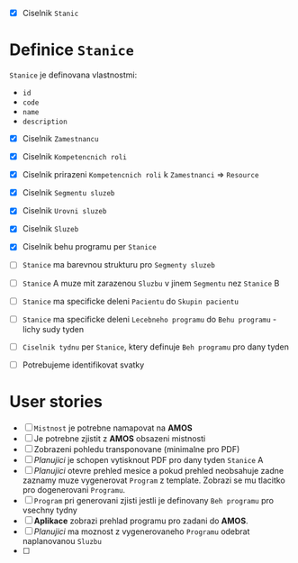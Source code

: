 - [x] Ciselnik `Stanic`

# Definice `Stanice`

`Stanice` je definovana vlastnostmi:

- `id`
- `code`
- `name`
- `description`

- [x] Ciselnik `Zamestnancu`
- [x] Ciselnik `Kompetencnich roli`
- [x] Ciselnik prirazeni `Kompetencnich roli` k `Zamestnanci` => `Resource`

- [x] Ciselnik `Segmentu sluzeb`
- [x] Ciselnik `Urovni sluzeb`
- [x] Ciselnik `Sluzeb`
- [x] Ciselnik behu programu per `Stanice`

- [ ] `Stanice` ma barevnou strukturu pro `Segmenty sluzeb`
- [ ] `Stanice` A muze mit zarazenou `Sluzbu` v jinem `Segmentu` nez `Stanice` B
- [ ] `Stanice` ma specificke deleni `Pacientu` do `Skupin pacientu`
- [ ] `Stanice` ma specificke deleni `Lecebneho programu` do `Behu programu` -
      lichy sudy tyden
- [ ] `Ciselnik tydnu` per `Stanice`, ktery definuje `Beh programu` pro dany
      tyden
- [ ] Potrebujeme identifikovat svatky

# User stories

- [ ] `Mistnost` je potrebne namapovat na **AMOS**
- [ ] Je potrebne zjistit z **AMOS** obsazeni mistnosti
- [ ] Zobrazeni pohledu transponovane (minimalne pro PDF)
- [ ] _Planujici_ je schopen vytisknout PDF pro dany tyden `Stanice` A
- [ ] _Planujici_ otevre prehled mesice a pokud prehled neobsahuje zadne zaznamy
      muze vygenerovat `Program` z template. Zobrazi se mu tlacitko pro
      dogenerovani `Programu`.
- [ ] `Program` pri generovani zjisti jestli je definovany `Beh programu` pro
      vsechny tydny
- [ ] **Aplikace** zobrazi prehlad programu pro zadani do **AMOS**.
- [ ] _Planujici_ ma moznost z vygenerovaneho `Programu` odebrat naplanovanou
      `Sluzbu`
- [ ]

